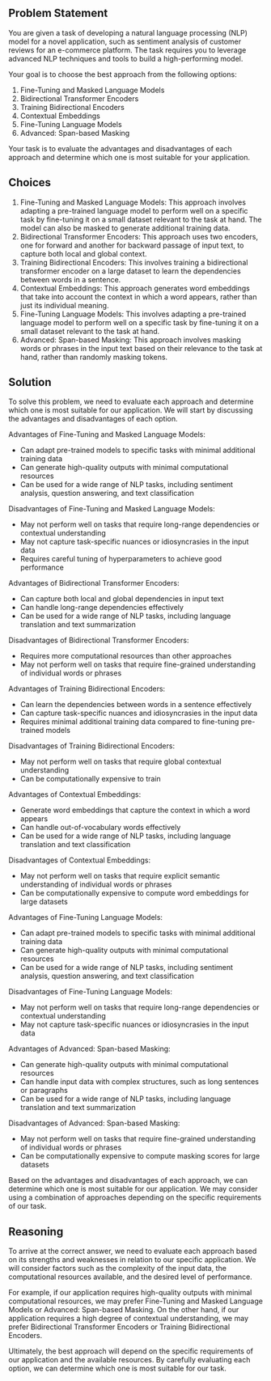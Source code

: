 ## Problem Statement
You are given a task of developing a natural language processing (NLP) model for a novel application, such as sentiment analysis of customer reviews for an e-commerce platform. The task requires you to leverage advanced NLP techniques and tools to build a high-performing model.

Your goal is to choose the best approach from the following options:

1. Fine-Tuning and Masked Language Models
2. Bidirectional Transformer Encoders
3. Training Bidirectional Encoders
4. Contextual Embeddings
5. Fine-Tuning Language Models
6. Advanced: Span-based Masking

Your task is to evaluate the advantages and disadvantages of each approach and determine which one is most suitable for your application.

## Choices

1. Fine-Tuning and Masked Language Models: This approach involves adapting a pre-trained language model to perform well on a specific task by fine-tuning it on a small dataset relevant to the task at hand. The model can also be masked to generate additional training data.
2. Bidirectional Transformer Encoders: This approach uses two encoders, one for forward and another for backward passage of input text, to capture both local and global context.
3. Training Bidirectional Encoders: This involves training a bidirectional transformer encoder on a large dataset to learn the dependencies between words in a sentence.
4. Contextual Embeddings: This approach generates word embeddings that take into account the context in which a word appears, rather than just its individual meaning.
5. Fine-Tuning Language Models: This involves adapting a pre-trained language model to perform well on a specific task by fine-tuning it on a small dataset relevant to the task at hand.
6. Advanced: Span-based Masking: This approach involves masking words or phrases in the input text based on their relevance to the task at hand, rather than randomly masking tokens.

## Solution
To solve this problem, we need to evaluate each approach and determine which one is most suitable for our application. We will start by discussing the advantages and disadvantages of each option.

Advantages of Fine-Tuning and Masked Language Models:

* Can adapt pre-trained models to specific tasks with minimal additional training data
* Can generate high-quality outputs with minimal computational resources
* Can be used for a wide range of NLP tasks, including sentiment analysis, question answering, and text classification

Disadvantages of Fine-Tuning and Masked Language Models:

* May not perform well on tasks that require long-range dependencies or contextual understanding
* May not capture task-specific nuances or idiosyncrasies in the input data
* Requires careful tuning of hyperparameters to achieve good performance

Advantages of Bidirectional Transformer Encoders:

* Can capture both local and global dependencies in input text
* Can handle long-range dependencies effectively
* Can be used for a wide range of NLP tasks, including language translation and text summarization

Disadvantages of Bidirectional Transformer Encoders:

* Requires more computational resources than other approaches
* May not perform well on tasks that require fine-grained understanding of individual words or phrases

Advantages of Training Bidirectional Encoders:

* Can learn the dependencies between words in a sentence effectively
* Can capture task-specific nuances and idiosyncrasies in the input data
* Requires minimal additional training data compared to fine-tuning pre-trained models

Disadvantages of Training Bidirectional Encoders:

* May not perform well on tasks that require global contextual understanding
* Can be computationally expensive to train

Advantages of Contextual Embeddings:

* Generate word embeddings that capture the context in which a word appears
* Can handle out-of-vocabulary words effectively
* Can be used for a wide range of NLP tasks, including language translation and text classification

Disadvantages of Contextual Embeddings:

* May not perform well on tasks that require explicit semantic understanding of individual words or phrases
* Can be computationally expensive to compute word embeddings for large datasets

Advantages of Fine-Tuning Language Models:

* Can adapt pre-trained models to specific tasks with minimal additional training data
* Can generate high-quality outputs with minimal computational resources
* Can be used for a wide range of NLP tasks, including sentiment analysis, question answering, and text classification

Disadvantages of Fine-Tuning Language Models:

* May not perform well on tasks that require long-range dependencies or contextual understanding
* May not capture task-specific nuances or idiosyncrasies in the input data

Advantages of Advanced: Span-based Masking:

* Can generate high-quality outputs with minimal computational resources
* Can handle input data with complex structures, such as long sentences or paragraphs
* Can be used for a wide range of NLP tasks, including language translation and text summarization

Disadvantages of Advanced: Span-based Masking:

* May not perform well on tasks that require fine-grained understanding of individual words or phrases
* Can be computationally expensive to compute masking scores for large datasets

Based on the advantages and disadvantages of each approach, we can determine which one is most suitable for our application. We may consider using a combination of approaches depending on the specific requirements of our task.

## Reasoning
To arrive at the correct answer, we need to evaluate each approach based on its strengths and weaknesses in relation to our specific application. We will consider factors such as the complexity of the input data, the computational resources available, and the desired level of performance.

For example, if our application requires high-quality outputs with minimal computational resources, we may prefer Fine-Tuning and Masked Language Models or Advanced: Span-based Masking. On the other hand, if our application requires a high degree of contextual understanding, we may prefer Bidirectional Transformer Encoders or Training Bidirectional Encoders.

Ultimately, the best approach will depend on the specific requirements of our application and the available resources. By carefully evaluating each option, we can determine which one is most suitable for our task.